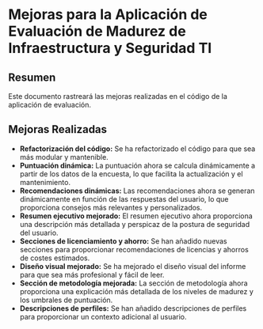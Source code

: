 # Mejoras para la Aplicación de Evaluación de Madurez de Infraestructura y Seguridad TI

## Resumen

Este documento rastreará las mejoras realizadas en el código de la aplicación de evaluación.

## Mejoras Realizadas

- **Refactorización del código:** Se ha refactorizado el código para que sea más modular y mantenible.
- **Puntuación dinámica:** La puntuación ahora se calcula dinámicamente a partir de los datos de la encuesta, lo que facilita la actualización y el mantenimiento.
- **Recomendaciones dinámicas:** Las recomendaciones ahora se generan dinámicamente en función de las respuestas del usuario, lo que proporciona consejos más relevantes y personalizados.
- **Resumen ejecutivo mejorado:** El resumen ejecutivo ahora proporciona una descripción más detallada y perspicaz de la postura de seguridad del usuario.
- **Secciones de licenciamiento y ahorro:** Se han añadido nuevas secciones para proporcionar recomendaciones de licencias y ahorros de costes estimados.
- **Diseño visual mejorado:** Se ha mejorado el diseño visual del informe para que sea más profesional y fácil de leer.
- **Sección de metodología mejorada:** La sección de metodología ahora proporciona una explicación más detallada de los niveles de madurez y los umbrales de puntuación.
- **Descripciones de perfiles:** Se han añadido descripciones de perfiles para proporcionar un contexto adicional al usuario.
